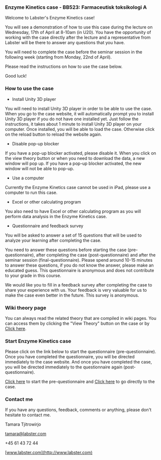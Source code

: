 ### Enzyme Kinetics case - BB523: Farmaceutisk toksikologi A

Welcome to Labster's Enzyme Kinetics case!

You will see a demonstration of how to use this case during the lecture
on Wednesday, 17th of April at 8-10am (in U20). You have the opportunity
of working with the case directly after the lecture and a representative
from Labster will be there to answer any questions that you have.

You will need to complete the case before the seminar session in the
following week (starting from Monday, 22nd of April).

Please read the instructions on how to use the case below.

Good luck!

### How to use the case

-   Install Unity 3D player

You will need to install Unity 3D player in order to be able to use the
case. When you go to the case website, it will automatically prompt you
to install Unity 3D player if you do not have one installed yet. Just
follow the instructions, it takes about 1 minute to install Unity 3D
player on your computer. Once installed, you will be able to load the
case. Otherwise click on the reload button to reload the website again.

-   Disable pop-up blocker

If you have a pop-up blocker activated, please disable it. When you
click on the view theory button or when you need to download the data, a
new window will pop up. If you have a pop-up blocker activated, the new
window will not be able to pop-up.

-   Use a computer

Currently the Enzyme Kinetics case cannot be used in iPad, please use a
computer to run this case.

-   Excel or other calculating program

You also need to have Excel or other calculating program as you will
perform data analysis in the Enzyme Kinetics case.

-   Questionnaire and feedback survey

You will be asked to answer a set of 15 questions that will be used to
analyze your learning after completing the case.

You need to answer these questions before starting the case
(pre-questionnaire), after completing the case (post-questionnaire) and
after the seminar session (final-questionnaire). Please spend around
10-15 minutes to answer these questions, if you do not know the answer,
please make an educated guess. This questionnaire is anonymous and does
not contribute to your grade in this course.

We would like you to fill in a feedback survey after completing the case
to share your experience with us. Your feedback is very valuable for us
to make the case even better in the future. This survey is anonymous.

### Wiki theory page

You can always read the related theory that are compiled in wiki pages.
You can access them by clicking the "View Theory" button on the case or
by [Click here](http://learn.labster.com/index.php/Enzyme_Kinetics).

### Start Enzyme Kinetics case

Please click on the link below to start the questionnaire
(pre-questionnaire). Once you have completed the questionnaire, you will
be directed immediately to the case website. And once you have completed
the case, you will be directed immediately to the questionnaire again
(post-questionnaire).

[Click here](https://www.surveymonkey.com/s/SDU_EK_Pre) to start the
pre-questionnaire and [Click
here](http://www.labster.com/enzymekinetics_SDU/) to go directly to the
case.

### Contact me

If you have any questions, feedback, comments or anything, please don't
hesitate to contact me.

Tamara Tjitrowirjo

<tamara@labster.com>

+45 61 43 72 44

[www.labster.com](http://www.labster.com)

